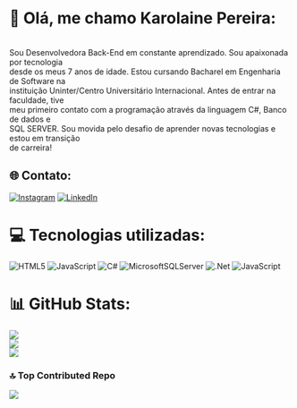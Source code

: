 # 💫 Olá, me chamo Karolaine Pereira:
<br>Sou Desenvolvedora Back-End em constante aprendizado. Sou apaixonada por tecnologia<br>desde os meus 7 anos de idade. Estou cursando Bacharel em Engenharia de Software na <br>instituição Uninter/Centro Universitário Internacional. Antes de entrar na faculdade, tive<br>meu primeiro contato com a programação através da linguagem C#, Banco de dados e <br>SQL SERVER. Sou movida pelo desafio de aprender novas tecnologias e estou em transição <br>de carreira!<br>


## 🌐 Contato:
[![Instagram](https://img.shields.io/badge/Instagram-%23E4405F.svg?logo=Instagram&logoColor=white)](https://instagram.com/https://www.instagram.com/karou.png/) [![LinkedIn](https://img.shields.io/badge/LinkedIn-%230077B5.svg?logo=linkedin&logoColor=white)](https://linkedin.com/in/https://www.linkedin.com/in/karolaine-pereir-40a169139/) 

# 💻 Tecnologias utilizadas:
![HTML5](https://img.shields.io/badge/html5-%23E34F26.svg?style=for-the-badge&logo=html5&logoColor=white) ![JavaScript](https://img.shields.io/badge/javascript-%23323330.svg?style=for-the-badge&logo=javascript&logoColor=%23F7DF1E) ![C#](https://img.shields.io/badge/c%23-%23239120.svg?style=for-the-badge&logo=csharp&logoColor=white) ![MicrosoftSQLServer](https://img.shields.io/badge/Microsoft%20SQL%20Server-CC2927?style=for-the-badge&logo=microsoft%20sql%20server&logoColor=white) ![.Net](https://img.shields.io/badge/.NET-5C2D91?style=for-the-badge&logo=.net&logoColor=white) ![JavaScript](https://img.shields.io/badge/javascript-%23323330.svg?style=for-the-badge&logo=javascript&logoColor=%23F7DF1E)
# 📊 GitHub Stats:
![](https://github-readme-stats.vercel.app/api?username=karoupng&theme=dark&hide_border=true&include_all_commits=true&count_private=false)<br/>
![](https://nirzak-streak-stats.vercel.app/?user=karoupng&theme=dark&hide_border=true)<br/>
![](https://github-readme-stats.vercel.app/api/top-langs/?username=karoupng&theme=dark&hide_border=true&include_all_commits=true&count_private=false&layout=compact)

### 🔝 Top Contributed Repo
![](https://github-contributor-stats.vercel.app/api?username=karoupng&limit=5&theme=dark&combine_all_yearly_contributions=true)

<!-- Proudly created with GPRM ( https://gprm.itsvg.in ) -->
